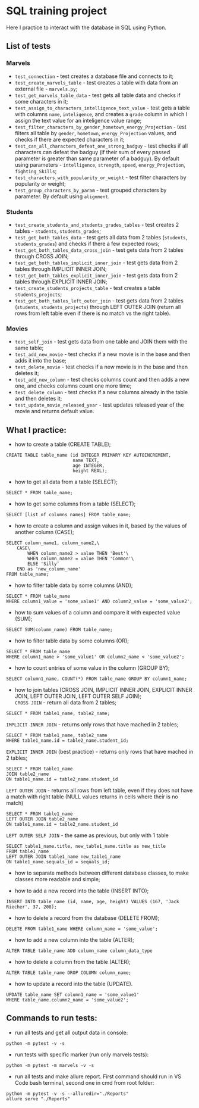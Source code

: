 # SQL training project

Here I practice to interact with the database in SQL using Python.

## List of tests
### Marvels
* `test_connection` - test creates a database file and connects to it;
* `test_create_marvels_table` - test creates a table with data from an external file - `marvels.py`;
* `test_get_marvels_table_data` - test gets all table data and checks if some characters in it;
* `test_assign_to_characters_intelligence_text_value` - test gets a table with columns `name`, `inteligence`, and creates a `grade` column in which I assign the text value for an inteligence value range;
* `test_filter_characters_by_gender_hometown_energy_Projection` - test filters all table by `gender`, `hometown`, `energy_Projection` values, and checks if there are expected characters in it;
* `test_can_all_characters_defeat_one_strong_badguy` - test checks if all characters can defeat the badguy (if their sum of every passed parameter is greater than same parameter of a badguy). By default using parameters - `intelligence`, `strength`, `speed`, `energy_Projection`, `fighting_Skills`;
* `test_characters_with_popularity_or_weight` - test filter characters by popularity or weight;
* `test_group_characters_by_param` - test grouped characters by parameter. By default using `alignment`.

### Students
* `test_create_students_and_students_grades_tables` - test creates 2 tables - `students`, `students_grades`;
* `test_get_both_tables_data` - test gets all data from 2 tables (`students`, `students_grades`) and checks if there a few expected rows;
* `test_get_both_tables_data_cross_join` - test gets data from 2 tables through CROSS JOIN;
* `test_get_both_tables_implicit_inner_join` - test gets data from 2 tables through IMPLICIT INNER JOIN;
* `test_get_both_tables_explicit_inner_join` - test gets data from 2 tables through EXPLICIT INNER JOIN;
* `test_create_students_projects_table` - test creates a table `students_projects`;
* `test_get_both_tables_left_outer_join` - test gets data from 2 tables (`students`, `students_projects`) through LEFT OUTER JOIN (return all rows from left table even if there is no match vs the right table).

### Movies
* `test_self_join` - test gets data from one table and JOIN them with the same table;
* `test_add_new_movie` - test checks if a new movie is in the base and then adds it into the base;
* `test_delete_movie` - test checks if a new movie is in the base and then deletes it;
* `test_add_new_column` - test checks columns count and then adds a new one, and checks columns count one more time;
* `test_delete_column` - test checks if a new columns already in the table and then deletes it;
* `test_update_movie_released_year` - test updates released year of the movie and returns default value.


## What I practice:
* how to create a table (CREATE TABLE); 
```
CREATE TABLE table_name (id INTEGER PRIMARY KEY AUTOINCREMENT, 
                         name TEXT, 
                         age INTEGER, 
                         height REAL);
```

* how to get all data from a table (SELECT);
```
SELECT * FROM table_name;
```

* how to get some columns from a table (SELECT); 
```
SELECT [list of columns names] FROM table_name;
```

* how to create a column and assign values in it, based by the values of another column (CASE);
```
SELECT column_name1, column_name2,\
    CASE\
        WHEN column_name2 > value THEN 'Best'\
        WHEN column_name2 = value THEN 'Common'\
        ELSE 'Silly'
    END as 'new_column_name'
FROM table_name;
```

* how to filter table data by some columns (AND);
```
SELECT * FROM table_name 
WHERE column1_value = 'some_value1' AND column2_value = 'some_value2';
```

* how to sum values of a column and compare it with expected value (SUM);
```
SELECT SUM(column_name) FROM table_name;
```

* how to filter table data by some columns (OR);
```
SELECT * FROM table_name 
WHERE column1_name > 'some_value1' OR column2_name < 'some_value2';
```

* how to count entries of some value in the column (GROUP BY);
```
SELECT column1_name, COUNT(*) FROM table_name GROUP BY column1_name;
```

* how to join tables (CROSS JOIN, IMPLICIT INNER JOIN, EXPLICIT INNER JOIN, LEFT OUTER JOIN, LEFT OUTER SELF JOIN);  
```CROSS JOIN``` - return all data from 2 tables;
```
SELECT * FROM table1_name, table2_name;
```

```IMPLICIT INNER JOIN``` - returns only rows that have mached in 2 tables;
```
SELECT * FROM table1_name, table2_name
WHERE table1_name.id = table2_name.student_id;
```

```EXPLICIT INNER JOIN``` (best practice) - returns only rows that have mached in 2 tables;
```
SELECT * FROM table1_name
JOIN table2_name
ON table1_name.id = table2_name.student_id
```

```LEFT OUTER JOIN``` - returns all rows from left table, even if they does not have a match with right table (NULL values returns in cells where their is no match)
```
SELECT * FROM table1_name
LEFT OUTER JOIN table2_name
ON table1_name.id = table2_name.student_id
```

```LEFT OUTER SELF JOIN``` - the same as previous, but only with 1 table
```
SELECT table1_name.title, new_table1_name.title as new_title
FROM table1_name
LEFT OUTER JOIN table1_name new_table1_name
ON table1_name.sequals_id = sequals_id;
```

* how to separate methods between different database classes, to make classes more readable and simple;

* how to add a new record into the table (INSERT INTO);
```
INSERT INTO table_name (id, name, age, height) VALUES (167, 'Jack Riecher', 37, 208);
```

* how to delete a record from the database (DELETE FROM);
```
DELETE FROM table1_name WHERE column_name = 'some_value';
```

* how to add a new column into the table (ALTER);
```
ALTER TABLE table_name ADD column_name column_data_type
```

* how to delete a column from the table (ALTER);
```
ALTER TABLE table_name DROP COLUMN column_name;
```

* how to update a record into the table (UPDATE).
```
UPDATE table_name SET column1_name = 'some_value1'
WHERE table_name.column2_name = 'some_value2';
```



## Commands to run tests:
* run all tests and get all output data in console: 
```
python -m pytest -v -s
```

* run tests with specific marker (run only marvels tests):
```
python -m pytest -m marvels -v -s
```
* run all tests and make allure report. First command should run in VS Code bash terminal, second one in cmd from root folder:
```
python -m pytest -v -s --alluredir="./Reports"
allure serve "./Reports"
```